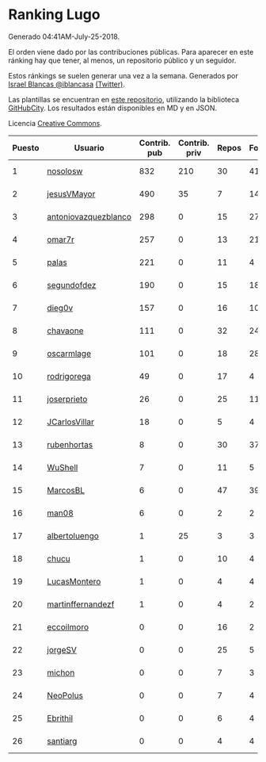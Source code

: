 # Ranking Lugo

Generado 04:41AM-July-25-2018.

El orden viene dado por las contribuciones públicas. Para aparecer en este ránking hay que tener, al menos, un repositorio público y un seguidor.

Estos ránkings se suelen generar una vez a la semana. Generados por [Israel Blancas @iblancasa](https://github.com/iblancasa/) [(Twitter)](https://twitter.com/iblancasa).

Las plantillas se encuentran en [este repositorio](https://github.com/iblancasa/GH-Spanish-Ranking), utilizando la biblioteca [GitHubCity](https://github.com/iblancasa/GitHubCity). Los resultados están disponibles en MD y en JSON.

Licencia [Creative Commons](https://creativecommons.org/licenses/by/4.0/).

| Puesto   |  Usuario  | Contrib. pub | Contrib. priv |Repos| Followers | Desde |  Avatar  |
|----------|-----------|--------------|---------------|-----|-----------|-------|----------|
|1|[nosolosw](https://github.com/nosolosw)|832|210|30|41|2011-01-25|![nosolosw]()|
|2|[jesusVMayor](https://github.com/jesusVMayor)|490|35|7|14|2013-09-05|![jesusVMayor]()|
|3|[antoniovazquezblanco](https://github.com/antoniovazquezblanco)|298|0|15|27|2010-06-13|![antoniovazquezblanco]()|
|4|[omar7r](https://github.com/omar7r)|257|0|13|21|2011-02-25|![omar7r]()|
|5|[palas](https://github.com/palas)|221|0|11|4|2011-02-25|![palas]()|
|6|[segundofdez](https://github.com/segundofdez)|190|0|15|18|2011-06-25|![segundofdez]()|
|7|[dieg0v](https://github.com/dieg0v)|157|0|16|10|2011-06-23|![dieg0v]()|
|8|[chavaone](https://github.com/chavaone)|111|0|32|24|2011-07-28|![chavaone]()|
|9|[oscarmlage](https://github.com/oscarmlage)|101|0|18|28|2009-06-24|![oscarmlage]()|
|10|[rodrigorega](https://github.com/rodrigorega)|49|0|17|4|2013-01-31|![rodrigorega]()|
|11|[joserprieto](https://github.com/joserprieto)|26|0|25|11|2011-10-21|![joserprieto]()|
|12|[JCarlosVillar](https://github.com/JCarlosVillar)|18|0|5|4|2016-04-26|![JCarlosVillar]()|
|13|[rubenhortas](https://github.com/rubenhortas)|8|0|30|37|2013-09-02|![rubenhortas]()|
|14|[WuShell](https://github.com/WuShell)|7|0|11|5|2011-06-25|![WuShell]()|
|15|[MarcosBL](https://github.com/MarcosBL)|6|0|47|39|2010-09-06|![MarcosBL]()|
|16|[man08](https://github.com/man08)|6|0|2|2|2015-07-07|![man08]()|
|17|[albertoluengo](https://github.com/albertoluengo)|1|25|3|3|2012-08-30|![albertoluengo]()|
|18|[chucu](https://github.com/chucu)|1|0|10|4|2012-11-15|![chucu]()|
|19|[LucasMontero](https://github.com/LucasMontero)|1|0|4|4|2014-05-29|![LucasMontero]()|
|20|[martinffernandezf](https://github.com/martinffernandezf)|1|0|4|2|2016-02-08|![martinffernandezf]()|
|21|[eccoilmoro](https://github.com/eccoilmoro)|0|0|16|2|2013-01-28|![eccoilmoro]()|
|22|[jorgeSV](https://github.com/jorgeSV)|0|0|25|5|2013-04-18|![jorgeSV]()|
|23|[michon](https://github.com/michon)|0|0|7|3|2009-04-06|![michon]()|
|24|[NeoPolus](https://github.com/NeoPolus)|0|0|7|4|2012-02-04|![NeoPolus]()|
|25|[Ebrithil](https://github.com/Ebrithil)|0|0|6|4|2008-12-20|![Ebrithil]()|
|26|[santiarg](https://github.com/santiarg)|0|0|4|4|2014-05-16|![santiarg]()|
